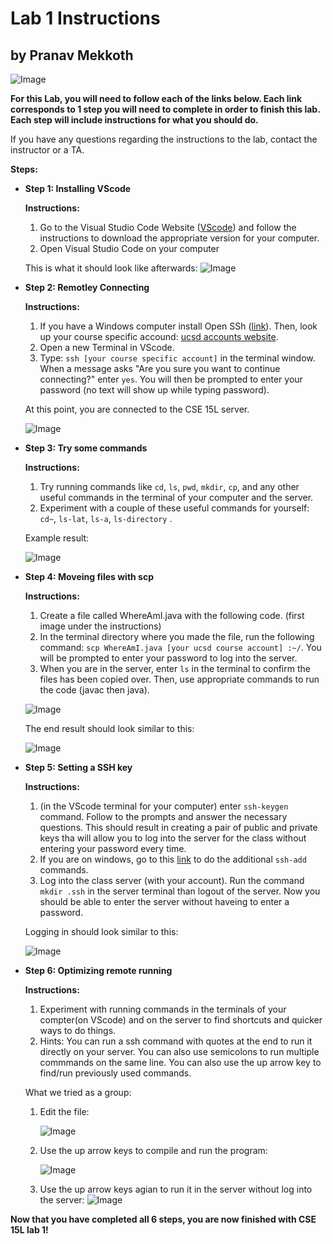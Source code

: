 # Lab 1 Instructions

## by Pranav Mekkoth

![Image](https://user-images.githubusercontent.com/97641097/149264783-048d359e-8193-4f02-bda2-4418517178af.png)

**For this Lab, you will need to follow each of the links below. Each link corresponds to 1 step you will need to complete in order to finish this lab. Each step will include instructions for what you should do.**

If you have any questions regarding the instructions to the lab, contact the instructor or a TA.

**Steps:**
* **Step 1: Installing VScode**

    **Instructions:**
    1. Go to the Visual Studio Code Website ([VScode](https://code.visualstudio.com/download)) and follow the instructions to download the appropriate version for your computer.
    2. Open Visual Studio Code on your computer

    This is what it should look like afterwards:
    ![Image](https://user-images.githubusercontent.com/97641097/149268597-3ee23a7e-7b68-44ad-9ce0-a864fe694677.png)

* **Step 2: Remotley Connecting**

    **Instructions:**
    1. If you have a Windows computer install Open SSh ([link](https://docs.microsoft.com/en-us/windows-server/administration/openssh/openssh_install_firstuse)). Then, look up your course specific accound: [ucsd accounts website](https://sdacs.ucsd.edu/~icc/index.php).
    2. Open a new Terminal in VScode. 
    3. Type: `ssh [your course specific account]` in the terminal window. When a message asks "Are you sure you want to continue connecting?" enter `yes`. You will then be prompted to enter your password (no text will show up while typing password). 

    At this point, you are connected to the CSE 15L server.

    ![Image](https://user-images.githubusercontent.com/97641097/149273040-1c1fdc38-20f6-4ea2-9e93-b339f682770b.JPG)


* **Step 3: Try some commands**

    **Instructions:**
    1. Try running commands like `cd`, `ls`, `pwd`, `mkdir`, `cp`, and any other useful commands in the terminal of your computer and the server.
    2. Experiment with a couple of these useful commands for yourself: `cd~`, `ls-lat`, `ls-a`, `ls-directory` .

    Example result:

    ![Image](https://user-images.githubusercontent.com/97641097/149273846-90ee8747-65a4-4733-9457-e4c00678d0fd.JPG)

* **Step 4: Moveing files with scp**
   
   **Instructions:**
   
   1. Create a file called WhereAmI.java with the following code. (first image under the instructions)
   2. In the terminal directory where you made the file, run the following command: `scp WhereAmI.java [your ucsd course account] :~/`. You will be prompted to enter your password to log into the server.
   3. When you are in the server, enter `ls` in the terminal to confirm the files has been copied over. Then, use appropriate commands to run the code (javac then java).
  
  ![Image](https://user-images.githubusercontent.com/97641097/149275523-f3e05dc5-8c07-4cba-aac2-cb8253abf232.png)

    The end result should look similar to this:

    ![Image](https://user-images.githubusercontent.com/97641097/149274979-9f3c96e6-f965-4ce1-9c8b-c72a14e64966.JPG)

* **Step 5: Setting a SSH key**

    **Instructions:**
    
    1. (in the VScode terminal for your computer) enter `ssh-keygen` command. Follow to the prompts and answer the necessary questions. This should result in creating a pair of public and private keys tha will allow you to log into the server for the class without entering your password every time. 
    2. If you are on windows, go to this [link](https://docs.microsoft.com/en-us/windows-server/administration/openssh/openssh_keymanagement#user-key-generation) to do the additional `ssh-add` commands.
    3. Log into the class server (with your account). Run the command `mkdir .ssh` in the server terminal than logout of the server. Now you should be able to enter the server without haveing to enter a password.

    Logging in should look similar to this:

    ![Image](https://user-images.githubusercontent.com/97641097/149276921-d3f25558-7ea9-4dc5-a33e-5d8ccfd2cf2b.png)

* **Step 6: Optimizing remote running**

    **Instructions:**
    1. Experiment with running commands in the terminals of your compter(on VScode) and on the server to find shortcuts and quicker ways to do things. 
    2. Hints: You can run a ssh command with quotes at the end to run it directly on your server. You can also use semicolons to run multiple commmands on the same line. You can also use the up arrow key to find/run previously used commands.

     What we tried as a group:
     1. Edit the file:
        
        ![Image](https://user-images.githubusercontent.com/97641097/150620497-694bacc2-9f66-4ca1-ac6a-0181b070d464.JPG)
      
     2. Use the up arrow keys to compile and run the program:
        
        ![Image](https://user-images.githubusercontent.com/97641097/150620766-eb0548b0-a852-450d-9998-043d38c02ff6.png)
        
     3. Use the up arrow keys agian to run it in the server without log into the server:
      ![Image](https://user-images.githubusercontent.com/97641097/150620872-4df35182-9a89-4f58-a81b-5b8a76fa884f.png)
      


**Now that you have completed all 6 steps, you are now finished with CSE 15L lab 1!**
